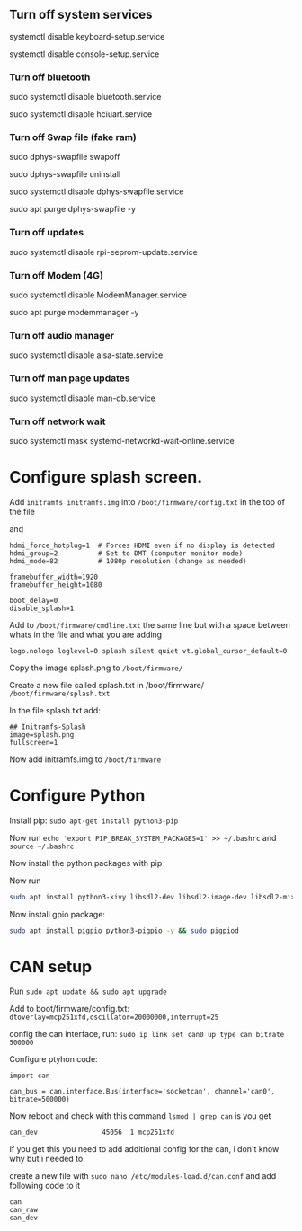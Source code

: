 ## Turn off system services

systemctl disable keyboard-setup.service

systemctl disable console-setup.service

### Turn off bluetooth

sudo systemctl disable bluetooth.service

sudo systemctl disable hciuart.service

### Turn off Swap file (fake ram)

sudo dphys-swapfile swapoff

sudo dphys-swapfile uninstall

sudo systemctl disable dphys-swapfile.service

sudo apt purge dphys-swapfile -y

### Turn off updates

sudo systemctl disable rpi-eeprom-update.service

### Turn off Modem (4G)

sudo systemctl disable ModemManager.service

sudo apt purge modemmanager -y

### Turn off audio manager

sudo systemctl disable alsa-state.service

### Turn off man page updates

sudo systemctl disable man-db.service

### Turn off network wait

sudo systemctl mask systemd-networkd-wait-online.service

# Configure splash screen. 

Add `initramfs initramfs.img` into `/boot/firmware/config.txt` in the top of the file

and 
```
hdmi_force_hotplug=1  # Forces HDMI even if no display is detected
hdmi_group=2          # Set to DMT (computer monitor mode)
hdmi_mode=82          # 1080p resolution (change as needed)

framebuffer_width=1920
framebuffer_height=1080

boot_delay=0
disable_splash=1
```

Add to `/boot/firmware/cmdline.txt` the same line but with a space between whats in the file and what you are adding 

`logo.nologo loglevel=0 splash silent quiet vt.global_cursor_default=0` 

Copy the image splash.png to `/boot/firmware/`

Create a new file called splash.txt in /boot/firmware/ `/boot/firmware/splash.txt`

In the file splash.txt add:

```
## Initramfs-Splash
image=splash.png
fullscreen=1
```

Now add initramfs.img to `/boot/firmware`

# Configure Python

Install pip: `sudo apt-get install python3-pip`

Now run `echo 'export PIP_BREAK_SYSTEM_PACKAGES=1' >> ~/.bashrc` and `source ~/.bashrc`

Now install the python packages with pip

Now run 
``` bash
sudo apt install python3-kivy libsdl2-dev libsdl2-image-dev libsdl2-mixer-dev libsdl2-ttf-dev libmtdev-dev libgl1-mesa-dev libgles2-mesa-dev libdrm-dev libgbm-dev libudev-dev
```

Now install gpio package: 
```bash
sudo apt install pigpio python3-pigpio -y && sudo pigpiod
```

# CAN setup

Run `sudo apt update && sudo apt upgrade`  

Add to boot/firmware/config.txt:
`dtoverlay=mcp251xfd,oscillator=20000000,interrupt=25`

config the can interface, run:
`sudo ip link set can0 up type can bitrate 500000`

Configure ptyhon code:
```ptyhon
import can

can_bus = can.interface.Bus(interface='socketcan', channel='can0', bitrate=500000)
```

Now reboot and check with this command `lsmod | grep can` is you get 

`can_dev                45056  1 mcp251xfd`

If you get this you need to add additional config for the can, i don't know why but i needed to.

create a new file with `sudo nano /etc/modules-load.d/can.conf` and add following code to it 

```
can
can_raw
can_dev
```
